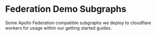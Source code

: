# Federation Demo Subgraphs

Some Apollo Federation compatible subgraphs we deploy to cloudflare workers for usage within our
getting started guides.
